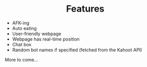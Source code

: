 <h1 align="center">Features</h1>

- AFK-ing
- Auto eating
- User-friendly webpage
- Webpage has real-time position
- Chat box
- Random bot names if specified (fetched from the Kahoot API)

More to come...
